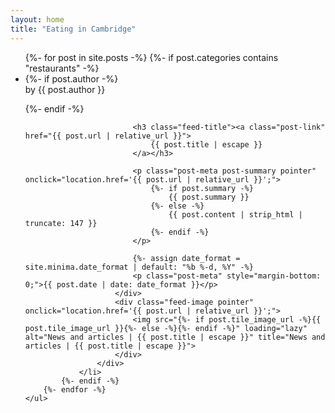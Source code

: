```yaml
---
layout: home
title: "Eating in Cambridge"
---
```

<div style="min-height: 35vh;" style="margin-bottom: 100px;">
	<ul class="post-list" >
	  	{%- for post in site.posts -%}
	  		{%- if post.categories contains "restaurants" -%}
			 	<li>
			 		<div class="feed-item">
				 		<div class="feed-body">
						  	{%- if post.author -%}
						    	<p class="post-meta" style="margin-top: 0;">by {{ post.author }}</p>
						    {%- endif -%}
						    
						    <h3 class="feed-title"><a class="post-link" href="{{ post.url | relative_url }}">
						        {{ post.title | escape }}
						    </a></h3>

						    <p class="post-meta post-summary pointer" onclick="location.href='{{ post.url | relative_url }}';">
						    	{%- if post.summary -%}
						    		{{ post.summary }}
						    	{%- else -%}
						    		{{ post.content | strip_html | truncate: 147 }}
						    	{%- endif -%}
						    </p>

						    {%- assign date_format = site.minima.date_format | default: "%b %-d, %Y" -%}
						    <p class="post-meta" style="margin-bottom: 0;">{{ post.date | date: date_format }}</p>
					    </div>
			    	  	<div class="feed-image pointer" onclick="location.href='{{ post.url | relative_url }}';">
			        		<img src="{%- if post.tile_image_url -%}{{ post.tile_image_url }}{%- else -%}{%- endif -%}" loading="lazy" alt="News and articles | {{ post.title | escape }}" title="News and articles | {{ post.title | escape }}">    	
			    	  	</div>
			  		</div>
			  	</li>
			{%- endif -%} 	
	  	{%- endfor -%}
	</ul>
</div>
